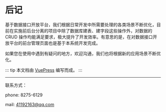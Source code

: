# 后记

基于数据接口开放平台，我们根据日常开发中所需要处理的各类场景不断优化，目前在实施前后台分离的项目中除了数据库建表、建字段这些操作外，对数据的 CRUD 操作均能满足要求，极大提升了开发效率。有意思的是，在对数据接口开放平台的前台管理页面也是基于本系统开发完成。

如果您在使用中遇到有疑问的地方，欢迎沟通，我们也将根据新的应用场景不断优化。

::: tip
本文档由 [VuePress](https://vuepress.vuejs.org/zh/) 编写而成。
:::

---

联系方式：

phone: 8275-6129

mail: 41192163@qq.com
